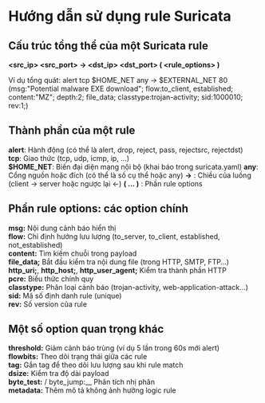 # Hướng dẫn sử dụng rule Suricata
## Cấu trúc tổng thể của một Suricata rule
__<action> <protocol> <src_ip> <src_port> -> <dst_ip> <dst_port> ( <rule_options> )__  
  
Ví dụ tổng quát: alert tcp $HOME_NET any -> $EXTERNAL_NET 80 (msg:"Potential malware EXE download"; flow:to_client, established; content:"MZ"; depth:2; file_data; classtype:trojan-activity; sid:1000010; rev:1;)  

## Thành phần của một rule
__alert__: Hành động (có thể là alert, drop, reject, pass, rejectsrc, rejectdst)  
__tcp__: Giao thức (tcp, udp, icmp, ip, ...)  
__$HOME_NET__: Biến đại diện mạng nội bộ (khai báo trong suricata.yaml)
__any__: 	Cổng nguồn hoặc đích (có thể là số cụ thể hoặc any)
__->__ : Chiều của luồng (client → server hoặc ngược lại <-)
__( ... )__ : Phần rule options  

## Phần rule options: các option chính
__msg:__ Nội dung cảnh báo hiển thị  
__flow:__ 	Chỉ định hướng lưu lượng (to_server, to_client, established, not_established)  
__content:__ 	Tìm kiếm chuỗi trong payload  
__file_data;__ 	Bắt đầu kiểm tra nội dung file (trong HTTP, SMTP, FTP…)  
__http_uri;__, __http_host;__, __http_user_agent;__ Kiểm tra thành phần HTTP  
__pcre:__ Biểu thức chính quy  
__classtype:__ Phân loại cảnh báo (trojan-activity, web-application-attack…)  
__sid:__ 	Mã số định danh rule (unique)  
__rev:__ Số version của rule  

## Một số option quan trọng khác
__threshold:__ 	Giảm cảnh báo trùng (ví dụ 5 lần trong 60s mới alert)  
__flowbits:__ Theo dõi trạng thái giữa các rule  
__tag:__ 	Gắn tag để theo dõi lưu lượng sau khi rule match  
__dsize:__ 	Kiểm tra độ dài payload  
__byte_test:__ / byte_jump:__ Phân tích nhị phân  
__metadata:__ 	Thêm mô tả không ảnh hưởng logic rule  



